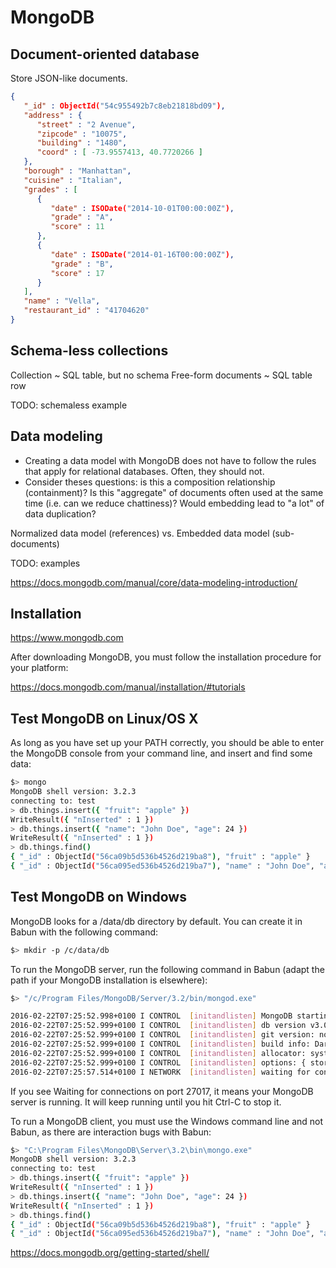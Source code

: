 # MongoDB

<!-- START doctoc -->
<!-- END doctoc -->

## Document-oriented database

Store JSON-like documents.

```json
{
   "_id" : ObjectId("54c955492b7c8eb21818bd09"),
   "address" : {
      "street" : "2 Avenue",
      "zipcode" : "10075",
      "building" : "1480",
      "coord" : [ -73.9557413, 40.7720266 ]
   },
   "borough" : "Manhattan",
   "cuisine" : "Italian",
   "grades" : [
      {
         "date" : ISODate("2014-10-01T00:00:00Z"),
         "grade" : "A",
         "score" : 11
      },
      {
         "date" : ISODate("2014-01-16T00:00:00Z"),
         "grade" : "B",
         "score" : 17
      }
   ],
   "name" : "Vella",
   "restaurant_id" : "41704620"
}
```

## Schema-less collections

Collection ~ SQL table, but no schema
Free-form documents ~ SQL table row

TODO: schemaless example

## Data modeling

* Creating a data model with MongoDB does not have to follow the rules that apply for relational databases. Often, they should not.
* Consider theses questions: is this a composition relationship (containment)? Is this "aggregate" of documents often used at the same time (i.e. can we reduce chattiness)? Would embedding lead to "a lot" of data duplication?

Normalized data model (references) vs. Embedded data model (sub-documents)

TODO: examples

https://docs.mongodb.com/manual/core/data-modeling-introduction/

## Installation

https://www.mongodb.com

After downloading MongoDB, you must follow the installation procedure for your platform:

https://docs.mongodb.com/manual/installation/#tutorials

## Test MongoDB on Linux/OS X

As long as you have set up your PATH correctly, you should be able to enter the MongoDB console from your command line, and insert and find some data:

```bash
$> mongo
MongoDB shell version: 3.2.3
connecting to: test
> db.things.insert({ "fruit": "apple" })
WriteResult({ "nInserted" : 1 })
> db.things.insert({ "name": "John Doe", "age": 24 })
WriteResult({ "nInserted" : 1 })
> db.things.find()
{ "_id" : ObjectId("56ca09b5d536b4526d219ba8"), "fruit" : "apple" }
{ "_id" : ObjectId("56ca095ed536b4526d219ba7"), "name" : "John Doe", "age" : 24 }
```

## Test MongoDB on Windows

MongoDB looks for a /data/db directory by default. You can create it in Babun with the following command:

```bash
$> mkdir -p /c/data/db
```

To run the MongoDB server, run the following command in Babun (adapt the path if your MongoDB installation is elsewhere):

```bash
$> "/c/Program Files/MongoDB/Server/3.2/bin/mongod.exe"

2016-02-22T07:25:52.998+0100 I CONTROL  [initandlisten] MongoDB starting : pid=203 port=27017 dbpath=/opt/local/var/db/mongodb 64-bit host=Phaeton.local
2016-02-22T07:25:52.999+0100 I CONTROL  [initandlisten] db version v3.0.7
2016-02-22T07:25:52.999+0100 I CONTROL  [initandlisten] git version: nogitversion
2016-02-22T07:25:52.999+0100 I CONTROL  [initandlisten] build info: Darwin tenten-slave.macports.org 14.5.0 Darwin Kernel Version 14.5.0: Wed Jul 29 02:26:53 PDT 2015; root:xnu-2782.40.9~1/RELEASE_X86_64 x86_64 BOOST_LIB_VERSION=1_49
2016-02-22T07:25:52.999+0100 I CONTROL  [initandlisten] allocator: system
2016-02-22T07:25:52.999+0100 I CONTROL  [initandlisten] options: { storage: { dbPath: "/opt/local/var/db/mongodb" }, systemLog: { destination: "file", logAppend: true, path: "/opt/local/var/log/mongodb/mongodb.log" } }
2016-02-22T07:25:57.514+0100 I NETWORK  [initandlisten] waiting for connections on port 27017
```

If you see Waiting for connections on port 27017, it means your MongoDB server is running. It will keep running until you hit Ctrl-C to stop it.

To run a MongoDB client, you must use the Windows command line and not Babun, as there are interaction bugs with Babun:

```bash
$> "C:\Program Files\MongoDB\Server\3.2\bin\mongo.exe"
MongoDB shell version: 3.2.3
connecting to: test
> db.things.insert({ "fruit": "apple" })
WriteResult({ "nInserted" : 1 })
> db.things.insert({ "name": "John Doe", "age": 24 })
WriteResult({ "nInserted" : 1 })
> db.things.find()
{ "_id" : ObjectId("56ca09b5d536b4526d219ba8"), "fruit" : "apple" }
{ "_id" : ObjectId("56ca095ed536b4526d219ba7"), "name" : "John Doe", "age" : 24 }
```

https://docs.mongodb.org/getting-started/shell/
